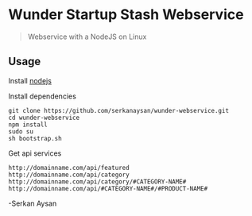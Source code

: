 # Wunder Startup Stash Webservice

> Webservice with a NodeJS on Linux

## Usage

Install [nodejs](https://nodejs.org/en/)


Install dependencies

```
git clone https://github.com/serkanaysan/wunder-webservice.git
cd wunder-webservice
npm install
sudo su
sh bootstrap.sh
```

Get api services

```
http://domainname.com/api/featured
http://domainname.com/api/category
http://domainname.com/api/category/#CATEGORY-NAME#
http://domainname.com/api/#CATEGORY-NAME#/#PRODUCT-NAME#

```


-Serkan Aysan
